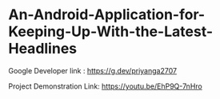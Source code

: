 # An-Android-Application-for-Keeping-Up-With-the-Latest-Headlines


Google Developer link : https://g.dev/priyanga2707

Project Demonstration Link: https://youtu.be/EhP9Q-7nHro
